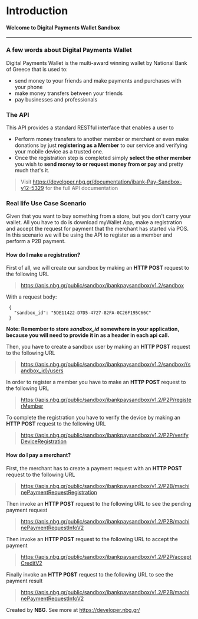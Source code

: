 # **Introduction**
#### Welcome to Digital Payments Wallet Sandbox
------------------------------------------------------------------------------------------

### A few words about Digital Payments Wallet 
Digital Payments Wallet is the multi-award winning wallet by National Bank of Greece that is used to:
- send money to your friends and make payments and purchases with your phone
- make money transfers between your friends
- pay businesses and professionals

### The API
This API provides a standard RESTful interface that enables a user to
- Perform money transfers to another member or merchant or even make donations by just  **registering as a Member**  to our service and verifying your mobile device as a trusted one. 
- Once the registration step is completed simply  **select the other member**  you wish to  **send money to or request money from or pay**  and pretty much that's it.
> Visit https://developer.nbg.gr/documentation/ibank-Pay-Sandbox-v12-5329
> for the full API documentation
> 
### Real life Use Case Scenario
Given that you want to buy something from a store, but you don't carry your wallet. 
All you have to do is download myWallet App, make a registration and accept the request for payment that the merchant has started via POS.
In this scenario we will be using the API to register as a member and perform a P2B payment.

#### How do I make a registration?
First of all, we will create our sandbox by making an **HTTP POST** request to the following URL
>https://apis.nbg.gr/public/sandbox/ibankpaysandbox/v1.2/sandbox

With a request body:
```
 {
   "sandbox_id": "5DE11422-D7D5-4727-82FA-0C26F195C66C"
 }
``` 

**Note: Remember to store *sandbox_id* somewhere in your application, because you will need to provide it in as a header in each api call.**

Then, you have to create a sandbox user by making an **HTTP POST** request to the following URL
>https://apis.nbg.gr/public/sandbox/ibankpaysandbox/v1.2/sandbox/{sandbox_id}/users

In order to register a member you have to make an **HTTP POST** request to the following URL
>https://apis.nbg.gr/public/sandbox/ibankpaysandbox/v1.2/P2P/registerMember

To complete the registration you have to verify the device by making an **HTTP POST** request to the following URL
>https://apis.nbg.gr/public/sandbox/ibankpaysandbox/v1.2/P2P/verifyDeviceRegistration
  
#### How do I pay a merchant?

First, the merchant has to create a payment request with an **HTTP POST** request to the following URL
>https://apis.nbg.gr/public/sandbox/ibankpaysandbox/v1.2/P2B/machinePaymentRequestRegistration

Then invoke an **HTTP POST** request to the following URL to see the pending payment request
>https://apis.nbg.gr/public/sandbox/ibankpaysandbox/v1.2/P2B/machinePaymentRequestInfoV2

Then invoke an **HTTP POST** request to the following URL to accept the payment
>https://apis.nbg.gr/public/sandbox/ibankpaysandbox/v1.2/P2P/acceptCreditV2 

Finally invoke an **HTTP POST** request to the following URL to see the payment result
>https://apis.nbg.gr/public/sandbox/ibankpaysandbox/v1.2/P2B/machinePaymentRequestInfoV2

Created by **NBG**. 
See more at https://developer.nbg.gr/
